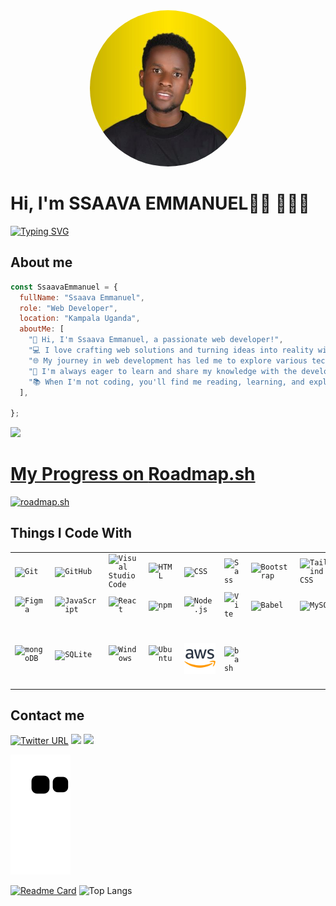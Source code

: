 <div align="center">
  
  <img src="./IMAGES/mine.jpg" style="width: 250px; border-radius: 50%;">
  
</div>

# Hi, I'm SSAAVA EMMANUEL👋🏼 👨🏻‍💻

[![Typing SVG](https://readme-typing-svg.demolab.com?font=Fira+Code&duration=3000&pause=1&color=F70000&center=false&random=false&width=435&lines=A+Web+Developer;Based+in+Uganda)](https://git.io/typing-svg)

## About me

```JavaScript
const SsaavaEmmanuel = {
  fullName: "Ssaava Emmanuel",
  role: "Web Developer",
  location: "Kampala Uganda",
  aboutMe: [
    "👋 Hi, I'm Ssaava Emmanuel, a passionate web developer!",
    "💻 I love crafting web solutions and turning ideas into reality with code.",
    "🌐 My journey in web development has led me to explore various technologies and frameworks.",
    "🚀 I'm always eager to learn and share my knowledge with the developer community.",
    "📚 When I'm not coding, you'll find me reading, learning, and exploring new horizons.",
  ],

};
```

<div>
  <a href="https://github.com/Ssaava/Ssaava">
  <img height="180em"  src="https://github-readme-stats.vercel.app/api?username=Ssaava&show_icons=true&theme=radical&include_all_commits=true&count_private=true"/>
</div>

# My Progress on [Roadmap.sh](https://roadmap.sh/befriend?u=643bc0d4e2725773748ed16a)

[![roadmap.sh](https://api.roadmap.sh/v1-badge/wide/643bc0d4e2725773748ed16a?variant=dark)](https://roadmap.sh/befriend?u=643bc0d4e2725773748ed16a)

## Things I Code With

<div align="center">
  <table>
    <tr>
      <td>
        <code
          ><img
            width="50"
            src="https://user-images.githubusercontent.com/25181517/192108372-f71d70ac-7ae6-4c0d-8395-51d8870c2ef0.png"
            alt="Git"
            title="Git"
        /></code>
      </td>
      <td>
        <code
          ><img
            width="50"
            src="https://user-images.githubusercontent.com/25181517/192108374-8da61ba1-99ec-41d7-80b8-fb2f7c0a4948.png"
            alt="GitHub"
            title="GitHub"
        /></code>
      </td>
      <td>
        <code
          ><img
            width="50"
            src="https://user-images.githubusercontent.com/25181517/192108891-d86b6220-e232-423a-bf5f-90903e6887c3.png"
            alt="Visual Studio Code"
            title="Visual Studio Code"
        /></code>
      </td>
      <td>
        <code
          ><img
            width="50"
            src="https://user-images.githubusercontent.com/25181517/192158954-f88b5814-d510-4564-b285-dff7d6400dad.png"
            alt="HTML"
            title="HTML"
        /></code>
      </td>
      <td>
        <code
          ><img
            width="50"
            src="https://user-images.githubusercontent.com/25181517/183898674-75a4a1b1-f960-4ea9-abcb-637170a00a75.png"
            alt="CSS"
            title="CSS"
        /></code>
      </td>
      <td>
        <code
          ><img
            width="50"
            src="https://user-images.githubusercontent.com/25181517/192158956-48192682-23d5-4bfc-9dfb-6511ade346bc.png"
            alt="Sass"
            title="Sass"
        /></code>
      </td>
      <td>
        <code
          ><img
            width="50"
            src="https://user-images.githubusercontent.com/25181517/183898054-b3d693d4-dafb-4808-a509-bab54cf5de34.png"
            alt="Bootstrap"
            title="Bootstrap"
        /></code>
      </td>
      <td>
        <code
          ><img
            width="50"
            src="https://user-images.githubusercontent.com/25181517/202896760-337261ed-ee92-4979-84c4-d4b829c7355d.png"
            alt="Tailwind CSS"
            title="Tailwind CSS"
        /></code>
      </td>
    </tr>
    <tr>
      <td>
        <code
          ><img
            width="50"
            src="https://user-images.githubusercontent.com/25181517/189715289-df3ee512-6eca-463f-a0f4-c10d94a06b2f.png"
            alt="Figma"
            title="Figma"
        /></code>
      </td>
      <td>
        <code
          ><img
            width="50"
            src="https://user-images.githubusercontent.com/25181517/117447155-6a868a00-af3d-11eb-9cfe-245df15c9f3f.png"
            alt="JavaScript"
            title="JavaScript"
        /></code>
      </td>
      <td>
        <code
          ><img
            width="50"
            src="https://user-images.githubusercontent.com/25181517/183897015-94a058a6-b86e-4e42-a37f-bf92061753e5.png"
            alt="React"
            title="React"
        /></code>
      </td>
      <td>
        <code
          ><img
            width="50"
            src="https://user-images.githubusercontent.com/25181517/121401671-49102800-c959-11eb-9f6f-74d49a5e1774.png"
            alt="npm"
            title="npm"
        /></code>
      </td>
      <td>
        <code
          ><img
            width="50"
            src="https://user-images.githubusercontent.com/25181517/183568594-85e280a7-0d7e-4d1a-9028-c8c2209e073c.png"
            alt="Node.js"
            title="Node.js"
        /></code>
      </td>
      <td>
        <code
          ><img
            width="50"
            src="https://github.com/marwin1991/profile-technology-icons/assets/62091613/b40892ef-efb8-4b0e-a6b5-d1cfc2f3fc35"
            alt="Vite"
            title="Vite"
        /></code>
      </td>
      <td>
        <code
          ><img
            width="50"
            src="https://github.com/marwin1991/profile-technology-icons/assets/136815194/ecd443af-ebba-4af8-a46e-1bf64d863b5b"
            alt="Babel"
            title="Babel"
        /></code>
      </td>
      <td>
        <code
          ><img
            width="50"
            src="https://user-images.githubusercontent.com/25181517/183896128-ec99105a-ec1a-4d85-b08b-1aa1620b2046.png"
            alt="MySQL"
            title="MySQL"
        /></code>
      </td>
    </tr>
    <tr>
      <td>
        <code
          ><img
            width="50"
            src="https://user-images.githubusercontent.com/25181517/182884177-d48a8579-2cd0-447a-b9a6-ffc7cb02560e.png"
            alt="mongoDB"
            title="mongoDB"
        /></code>
      </td>
      <td>
        <code
          ><img
            width="50"
            src="https://github.com/marwin1991/profile-technology-icons/assets/136815194/82df4543-236b-4e45-9604-5434e3faab17"
            alt="SQLite"
            title="SQLite"
        /></code>
      </td>
      <td>
        <code
          ><img
            width="50"
            src="https://user-images.githubusercontent.com/25181517/186884150-05e9ff6d-340e-4802-9533-2c3f02363ee3.png"
            alt="Windows"
            title="Windows"
        /></code>
      </td>
      <td>
        <code
          ><img
            width="50"
            src="https://user-images.githubusercontent.com/25181517/186884153-99edc188-e4aa-4c84-91b0-e2df260ebc33.png"
            alt="Ubuntu"
            title="Ubuntu"
        /></code>
      </td>
	  <td>
	  	<code>
			<img
			src="https://raw.githubusercontent.com/devicons/devicon/master/icons/amazonwebservices/amazonwebservices-original-wordmark.svg"
			alt="aws"
			width="50"
			title="AWS"
			/>
		</code>
	  </td>
	  <td>
	  	<code href="https://www.gnu.org/software/bash/" target="_blank" rel="noreferrer">
			<img
			src="https://www.vectorlogo.zone/logos/gnu_bash/gnu_bash-icon.svg"
			alt="bash"
			width="40"
			height="40"
			/>
		</code>
	  </td>
    </tr>
  </table>
</div>

## Contact me

<div> 
  <a href="https://twitter.com/ssava_ema" target="_blank"><img alt="Twitter URL" src="https://img.shields.io/twitter/url?label=Twitter&style=social&url=https%3A%2F%2Ftwitter.com%2Fssava_ema"></a>
  <a href = "mailto:ssavaemma4@gmail.com/" target="blank"><img src="https://img.shields.io/badge/-Gmail-%23333?style=for-the-badge&logo=gmail&logoColor=white"></a>
  <a href="https://www.linkedin.com/in/ssava-ema/" target="blank"><img src="https://img.shields.io/badge/-LinkedIn-%230077B5?style=for-the-badge&logo=linkedin&logoColor=white"></a>

![Snake animation](https://github.com/bisaacm1/bisaacm1/blob/output/github-contribution-grid-snake.svg)

</div>

[![Readme Card](https://github-readme-stats.vercel.app/api/pin/?username=Ssaava&repo=40-JavaScript-Projects)](https://github.com/Ssaava/40-JavaScript-Projects)
![Top Langs](https://github-readme-stats.vercel.app/api/top-langs/?username=Ssaava&langs_count=8&layout=compact)
